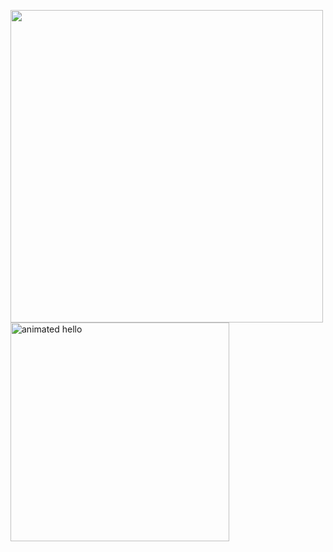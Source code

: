 <img src="https://user-images.githubusercontent.com/74038190/212747903-e9bdf048-2dc8-41f9-b973-0e72ff07bfba.gif"  width="500"><img src="https://github.com/Anmol-Baranwal/Cool-GIFs-For-GitHub/assets/74038190/9be4d344-6782-461a-b5a6-32a07bf7b34e" height="350" width="350" alt="animated hello">
